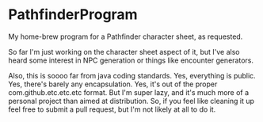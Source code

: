 # PathfinderProgram
My home-brew program for a Pathfinder character sheet, as requested.

So far I'm just working on the character sheet aspect of it, but I've also heard some interest in NPC generation or 
things like encounter generators.

Also, this is soooo far from java coding standards. Yes, everything is public. Yes, there's barely any encapsulation. Yes, it's out of 
the proper com.github.etc.etc.etc format. But I'm super lazy, and it's much more of a personal project than aimed at distribution. So,
if you feel like cleaning it up feel free to submit a pull request, but I'm not likely at all to do it.
